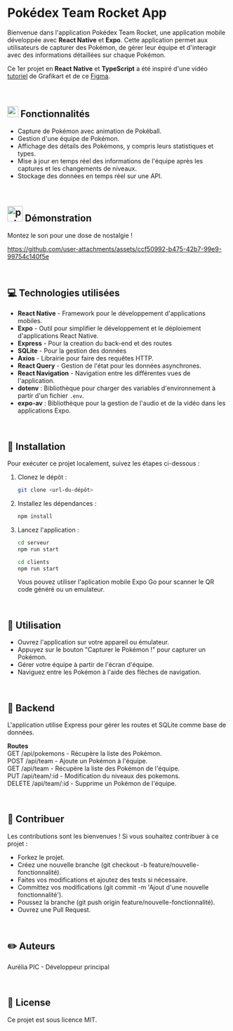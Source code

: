 # Pokédex Team Rocket App

Bienvenue dans l'application Pokédex Team Rocket, une application mobile développée avec **React Native** et **Expo**. Cette application permet aux utilisateurs de capturer des Pokémon, de gérer leur équipe et d'interagir avec des informations détaillées sur chaque Pokémon.


Ce 1er projet en **React Native** et **TypeScript** a été inspiré d'une vidéo <a href="https://grafikart.fr/tutoriels/react-native-pokedex-2245">tutoriel</a> de Grafikart et de ce <a href="https://www.figma.com/community/file/979132880663340794/pokedex">Figma</a>.

<br>

## <img src="https://github.com/user-attachments/assets/53570f48-0f36-4a6b-9d7b-7d32204a8a60" alt="pokeball" width="25"/> Fonctionnalités

- Capture de Pokémon avec animation de Pokéball.
- Gestion d'une équipe de Pokémon.
- Affichage des détails des Pokémons, y compris leurs statistiques et types.
- Mise à jour en temps réel des informations de l'équipe après les captures et les changements de niveaux.
- Stockage des données en temps réel sur une API.
<br>

## <img src="https://github.com/user-attachments/assets/1ea0c046-3e42-4ccd-8a43-b1d9561f5b56" alt="pokeball" width="35"/> Démonstration

Montez le son pour une dose de nostalgie !

https://github.com/user-attachments/assets/ccf50992-b475-42b7-99e9-99754c140f5e

<br>

## 💻 Technologies utilisées

- **React Native** - Framework pour le développement d'applications mobiles.
- **Expo** - Outil pour simplifier le développement et le déploiement d'applications React Native.
- **Express** - Pour la creation du back-end et des routes
- **SQLite** - Pour la gestion des données
- **Axios** - Librairie pour faire des requêtes HTTP.
- **React Query** - Gestion de l'état pour les données asynchrones.
- **React Navigation** - Navigation entre les différentes vues de l'application.
- **dotenv** : Bibliothèque pour charger des variables d'environnement à partir d'un fichier `.env`.
- **expo-av** : Bibliothèque pour la gestion de l'audio et de la vidéo dans les applications Expo.
<br>  

## 🚀 Installation

Pour exécuter ce projet localement, suivez les étapes ci-dessous :

1. Clonez le dépôt :

   ```bash
   git clone <url-du-dépôt>
   ```

2. Installez les dépendances :

   ```bash
   npm install
   ```
3. Lancez l'application :

      ```bash
   cd serveur
   npm run start
   ```
      
   ```bash
   cd clients
   npm run start
   ```
   
   Vous pouvez utiliser l'aplication mobile Expo Go pour scanner le QR code généré ou un emulateur.
<br>   

## 📱 Utilisation

- Ouvrez l'application sur votre appareil ou émulateur.
- Appuyez sur le bouton "Capturer le Pokémon !" pour capturer un Pokémon.
- Gérer votre équipe à partir de l'écran d'équipe.
- Naviguez entre les Pokémon à l'aide des flèches de navigation.
<br>

## 🍞 Backend
L'application utilise Express pour gérer les routes et SQLite comme base de données.

**Routes**<br>
GET /api/pokemons - Récupère la liste des Pokémon.<br>
POST /api/team - Ajoute un Pokémon à l'équipe.<br>
GET /api/team - Récupère la liste des Pokémon de l'équipe.<br>
PUT /api/team/:id - Modification du niveaux des pokemons.<br>
DELETE /api/team/:id - Supprime un Pokémon de l'équipe.

<br>
  
## 🤝 Contribuer

Les contributions sont les bienvenues ! Si vous souhaitez contribuer à ce projet :

- Forkez le projet.
- Créez une nouvelle branche (git checkout -b feature/nouvelle-fonctionnalité).
- Faites vos modifications et ajoutez des tests si nécessaire.
- Committez vos modifications (git commit -m 'Ajout d'une nouvelle fonctionnalité').
- Poussez la branche (git push origin feature/nouvelle-fonctionnalité).
- Ouvrez une Pull Request.
<br>  

## ✏️ Auteurs

Aurélia PIC - Développeur principal

<br>

## 📝 License

Ce projet est sous licence MIT. 
